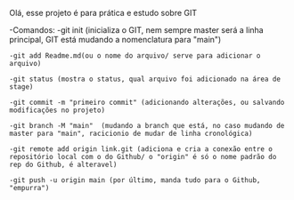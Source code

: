 Olá, esse projeto é para prática e estudo sobre GIT

-Comandos:
    -git init (inicializa o GIT, nem sempre master será a linha principal, GIT está mudando a nomenclatura para "main")

    -git add Readme.md(ou o nome do arquivo/ serve para adicionar o arquivo)

    -git status (mostra o status, qual arquivo foi adicionado na área de stage)

    -git commit -m "primeiro commit" (adicionando alterações, ou salvando modificações no projeto)

    -git branch -M "main"  (mudando a branch que está, no caso mudando de master para "main", racicionio de mudar de linha cronológica)

    -git remote add origin link.git (adiciona e cria a conexão entre o repositório local com o do Github/ o "origin" é só o nome padrão do rep do Github, é alteravel)

    -git push -u origin main (por último, manda tudo para o Github, "empurra")
    